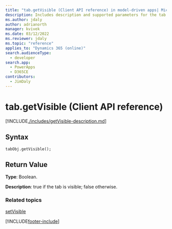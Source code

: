 ```yaml
---
title: "tab.getVisible (Client API reference) in model-driven apps| MicrosoftDocs"
description: Includes description and supported parameters for the tab.getVisible method.
ms.author: jdaly
author: adrianorth
manager: kvivek
ms.date: 03/12/2022
ms.reviewer: jdaly
ms.topic: "reference"
applies_to: "Dynamics 365 (online)"
search.audienceType: 
  - developer
search.app: 
  - PowerApps
  - D365CE
contributors:
  - JimDaly
---
```

# tab.getVisible (Client API reference)



[!INCLUDE[./includes/getVisible-description.md](./includes/getVisible-description.md)]

## Syntax

`tabObj.getVisible();`

## Return Value

**Type**: Boolean.

**Description**: true if the tab is visible; false otherwise.

### Related topics

[setVisible](setVisible.md)





[!INCLUDE[footer-include](../../../../../includes/footer-banner.md)]